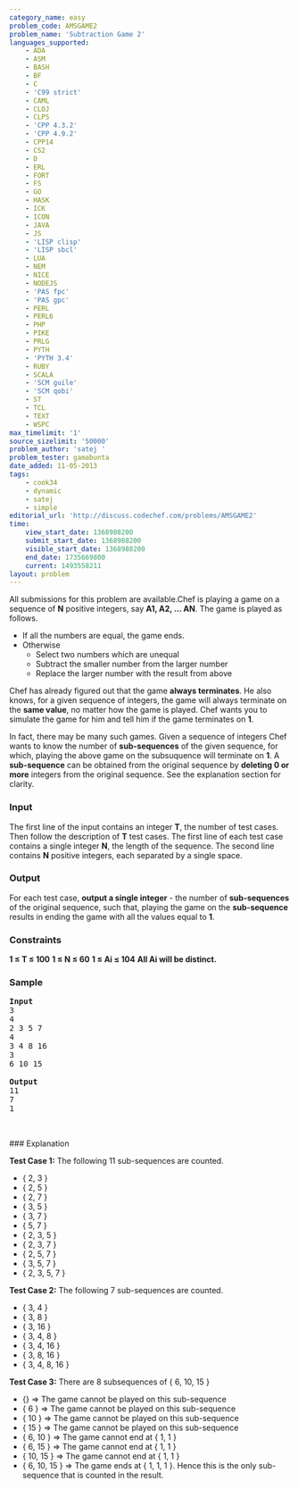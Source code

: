 ```yaml
---
category_name: easy
problem_code: AMSGAME2
problem_name: 'Subtraction Game 2'
languages_supported:
    - ADA
    - ASM
    - BASH
    - BF
    - C
    - 'C99 strict'
    - CAML
    - CLOJ
    - CLPS
    - 'CPP 4.3.2'
    - 'CPP 4.9.2'
    - CPP14
    - CS2
    - D
    - ERL
    - FORT
    - FS
    - GO
    - HASK
    - ICK
    - ICON
    - JAVA
    - JS
    - 'LISP clisp'
    - 'LISP sbcl'
    - LUA
    - NEM
    - NICE
    - NODEJS
    - 'PAS fpc'
    - 'PAS gpc'
    - PERL
    - PERL6
    - PHP
    - PIKE
    - PRLG
    - PYTH
    - 'PYTH 3.4'
    - RUBY
    - SCALA
    - 'SCM guile'
    - 'SCM qobi'
    - ST
    - TCL
    - TEXT
    - WSPC
max_timelimit: '1'
source_sizelimit: '50000'
problem_author: 'satej '
problem_tester: gamabunta
date_added: 11-05-2013
tags:
    - cook34
    - dynamic
    - satej
    - simple
editorial_url: 'http://discuss.codechef.com/problems/AMSGAME2'
time:
    view_start_date: 1368988200
    submit_start_date: 1368988200
    visible_start_date: 1368988200
    end_date: 1735669800
    current: 1493558211
layout: problem
---
```

All submissions for this problem are available.Chef is playing a game on a sequence of **N** positive integers, say **A1, A2, ... AN**. The game is played as follows.

- If all the numbers are equal, the game ends.
- Otherwise 
  - Select two numbers which are unequal
  - Subtract the smaller number from the larger number
  - Replace the larger number with the result from above

Chef has already figured out that the game **always terminates**. He also knows, for a given sequence of integers, the game will always terminate on the **same value**, no matter how the game is played. Chef wants you to simulate the game for him and tell him if the game terminates on **1**.

In fact, there may be many such games. Given a sequence of integers Chef wants to know the number of **sub-sequences** of the given sequence, for which, playing the above game on the subsuquence will terminate on **1**. A **sub-sequence** can be obtained from the original sequence by **deleting 0 or more** integers from the original sequence. See the explanation section for clarity.

### Input

The first line of the input contains an integer **T**, the number of test cases. Then follow the description of **T** test cases. The first line of each test case contains a single integer **N**, the length of the sequence. The second line contains **N** positive integers, each separated by a single space.

### Output

For each test case, **output a single integer** - the number of **sub-sequences** of the original sequence, such that, playing the game on the **sub-sequence** results in ending the game with all the values equal to **1**.

### Constraints

**1 ≤ T ≤ 100**
**1 ≤ N ≤ 60**
**1 ≤ Ai ≤ 104**
**All Ai will be distinct.**

### Sample

<pre>
<b>Input</b>
3
4
2 3 5 7
4
3 4 8 16
3
6 10 15

<b>Output</b>
11
7
1


</pre>### Explanation
**Test Case 1:** The following 11 sub-sequences are counted.

- { 2, 3 }
- { 2, 5 }
- { 2, 7 }
- { 3, 5 }
- { 3, 7 }
- { 5, 7 }
- { 2, 3, 5 }
- { 2, 3, 7 }
- { 2, 5, 7 }
- { 3, 5, 7 }
- { 2, 3, 5, 7 }

**Test Case 2:** The following 7 sub-sequences are counted.

- { 3, 4 }
- { 3, 8 }
- { 3, 16 }
- { 3, 4, 8 }
- { 3, 4, 16 }
- { 3, 8, 16 }
- { 3, 4, 8, 16 }

**Test Case 3:** There are 8 subsequences of { 6, 10, 15 }

- {} => The game cannot be played on this sub-sequence
- { 6 } => The game cannot be played on this sub-sequence
- { 10 } => The game cannot be played on this sub-sequence
- { 15 } => The game cannot be played on this sub-sequence
- { 6, 10 } => The game cannot end at { 1, 1 }
- { 6, 15 } => The game cannot end at { 1, 1 }
- { 10, 15 } => The game cannot end at { 1, 1 }
- { 6, 10, 15 } => The game ends at { 1, 1, 1 }. Hence this is the only sub-sequence that is counted in the result.
